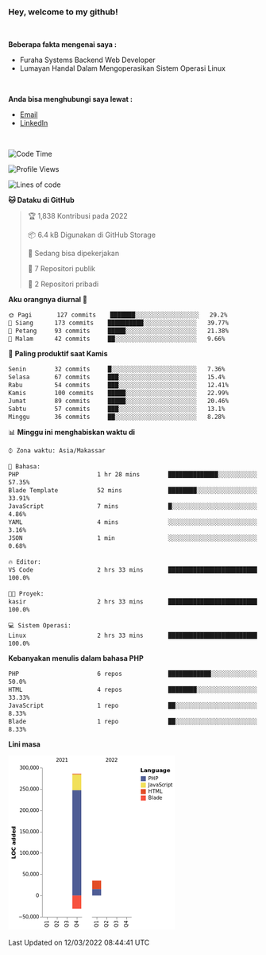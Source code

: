<h3>Hey, welcome to my github!</h3>

<br>

<p><strong>Beberapa fakta mengenai saya :</strong></p>

<ul>
  <li>Furaha Systems Backend Web Developer</li>
  <li>Lumayan Handal Dalam Mengoperasikan Sistem Operasi Linux</li>
</ul>

<br>

<p><strong>Anda bisa menghubungi saya lewat :</strong></p>

<ul>
  <li><a href="mailto:renaldiapriyanto419@gmail.com">Email</a></li>
  <li><a href="https://www.linkedin.com/in/renaldi-kadang-314314206/">LinkedIn</a></li>
</ul>

<br>

<!--START_SECTION:waka-->
![Code Time](http://img.shields.io/badge/Code%20Time-36%20hrs%207%20mins-blue)

![Profile Views](http://img.shields.io/badge/Profil%20dilihat-17-blue)

![Lines of code](https://img.shields.io/badge/Sejak%20Hello%20World%20aku%20telah%20menulis-291%20Thousand%20baris%20kode-blue)

**🐱 Dataku di GitHub** 

> 🏆 1,838 Kontribusi pada 2022
 > 
> 📦 6.4 kB Digunakan di GitHub Storage 
 > 
> 💼 Sedang bisa dipekerjakan
 > 
> 📜 7 Repositori publik 
 > 
> 🔑 2 Repositori pribadi  
 > 
**Aku orangnya diurnal 🐤** 

```text
🌞 Pagi       127 commits    ███████░░░░░░░░░░░░░░░░░░   29.2% 
🌆 Siang      173 commits    ██████████░░░░░░░░░░░░░░░   39.77% 
🌃 Petang     93 commits     █████░░░░░░░░░░░░░░░░░░░░   21.38% 
🌙 Malam      42 commits     ██░░░░░░░░░░░░░░░░░░░░░░░   9.66%

```
📅 **Paling produktif saat Kamis** 

```text
Senin        32 commits     █░░░░░░░░░░░░░░░░░░░░░░░░   7.36% 
Selasa       67 commits     ███░░░░░░░░░░░░░░░░░░░░░░   15.4% 
Rabu         54 commits     ███░░░░░░░░░░░░░░░░░░░░░░   12.41% 
Kamis        100 commits    █████░░░░░░░░░░░░░░░░░░░░   22.99% 
Jumat        89 commits     █████░░░░░░░░░░░░░░░░░░░░   20.46% 
Sabtu        57 commits     ███░░░░░░░░░░░░░░░░░░░░░░   13.1% 
Minggu       36 commits     ██░░░░░░░░░░░░░░░░░░░░░░░   8.28%

```


📊 **Minggu ini menghabiskan waktu di** 

```text
⌚︎ Zona waktu: Asia/Makassar

💬 Bahasa: 
PHP                      1 hr 28 mins        ██████████████░░░░░░░░░░░   57.35% 
Blade Template           52 mins             ████████░░░░░░░░░░░░░░░░░   33.91% 
JavaScript               7 mins              █░░░░░░░░░░░░░░░░░░░░░░░░   4.86% 
YAML                     4 mins              ░░░░░░░░░░░░░░░░░░░░░░░░░   3.16% 
JSON                     1 min               ░░░░░░░░░░░░░░░░░░░░░░░░░   0.68%

🔥 Editor: 
VS Code                  2 hrs 33 mins       █████████████████████████   100.0%

🐱‍💻 Proyek: 
kasir                    2 hrs 33 mins       █████████████████████████   100.0%

💻 Sistem Operasi: 
Linux                    2 hrs 33 mins       █████████████████████████   100.0%

```

**Kebanyakan menulis dalam bahasa PHP** 

```text
PHP                      6 repos             ████████████░░░░░░░░░░░░░   50.0% 
HTML                     4 repos             ████████░░░░░░░░░░░░░░░░░   33.33% 
JavaScript               1 repo              ██░░░░░░░░░░░░░░░░░░░░░░░   8.33% 
Blade                    1 repo              ██░░░░░░░░░░░░░░░░░░░░░░░   8.33%

```


**Lini masa**

![Chart not found](https://raw.githubusercontent.com/Sylent-Sys/Sylent-Sys/main/charts/bar_graph.png) 


 Last Updated on 12/03/2022 08:44:41 UTC
<!--END_SECTION:waka-->
